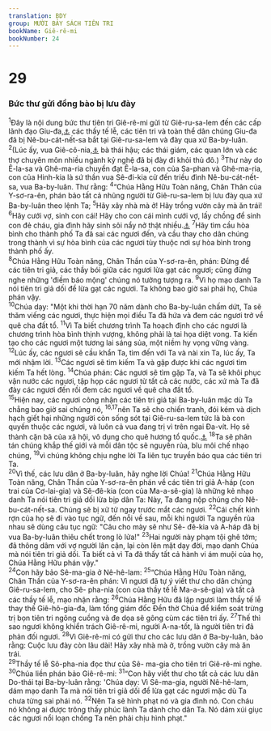 ```yaml
---
translation: BDY
group: MƯỜI BẢY SÁCH TIÊN TRI
bookName: Giê-rê-mi 
bookNumber: 24
---
```


<div class="title"><h1>29</h1><h3>Bức thư gửi đồng bào bị lưu đày</h3></div>
<span class="verse gie_29_1"><sup>1</sup>Đây là nội dung bức thư tiên tri Giê-rê-mi gửi từ Giê-ru-sa-lem đến các cấp lãnh đạo Giu-đa,<a href="#" data-toggle="tooltip" data-placement="bottom" title="Ctd các trưởng lão">⚓</a> các thấy tế lễ, các tiên tri và toàn thể dân chúng Giu-đa đã bị Nê-bu-cát-nết-sa bắt tại Giê-ru-sa-lem và đày qua xứ Ba-by-luân. </span>
<span class="verse gie_29_2"><sup>2</sup>(Lúc ấy, vua Giê-cô-nia,<a href="#" data-toggle="tooltip" data-placement="bottom" title="vua này còn có tên là Giê-hô-gia-kin">⚓</a> bà thái hậu; các thái giám, các quan lớn và các thợ chuyên môn nhiều ngành kỷ nghệ đã bị đày đi khỏi thủ đô.) </span>
<span class="verse gie_29_3"><sup>3</sup>Thư này do Ê-la-sa và Ghê-ma-ria chuyển đạt Ê-la-sa, con của Sa-phan và Ghê-ma-ria, con của Hinh-kia là sứ thần vua Sê-đi-kia cử đến triều đình Nê-bu-cát-nết-sa, vua Ba-by-luân. Thư rằng: </span>
<span class="verse gie_29_4"><sup>4</sup>“Chúa Hằng Hữu Toàn năng, Chân Thân của Y-sơ-ra-ên, phán bảo tất cả nhũng người từ Giê-ru-sa-lem bị lưu đày qua xứ Ba-by-luân theo lệnh Ta; </span>
<span class="verse gie_29_5"><sup>5</sup>Hãy xây nhà mà ở! Hãy trồng vườn cây mà ăn trái! </span>
<span class="verse gie_29_6"><sup>6</sup>Hãy cưới vợ, sinh con cái! Hãy cho con cái mình cưới vợ, lấy chồng để sinh con đẻ cháu, gia đình hãy sinh sôi nẩy nở thật nhiều.<a href="#" data-toggle="tooltip" data-placement="bottom" title="Nt hãy gia tăng đừng giảm đi">⚓</a> </span>
<span class="verse gie_29_7"><sup>7</sup>Hãy tìm cầu hòa bình cho thành phố Ta đã sai các ngươi đến, và cầu thay cho dân chúng trong thành vì sự hòa bình của các ngươi tùy thuộc nơi sự hòa bình trong thành phố ấy.<br/></span>
<span class="verse gie_29_8"><sup>8</sup>Chúa Hằng Hữu Toàn năng, Chân Thần của Y-sơ-ra-ên, phán: Đừng để các tiên tri giả, các thầy bói giữa các ngươi lừa gạt các ngươi; cũng đừng nghe những &#39;điềm báo mộng&#39; chúng nó tưởng tượng ra. </span>
<span class="verse gie_29_9"><sup>9</sup>Vì họ mạo danh Ta nói tiên tri giả dối để lừa gạt các ngươi. Ta không bao giờ sai phái họ, Chúa phán vậy.<br/></span>
<span class="verse gie_29_10"><sup>10</sup>Chúa dạy: &#34;Một khi thời hạn 70 năm dành cho Ba-by-luân chấm dứt, Ta sẽ thăm viếng các ngươi, thực hiện mọi điều Ta đã hứa và đem các ngươi trở về quê cha đất tổ. </span>
<span class="verse gie_29_11"><sup>11</sup>Vì Ta biết chương trình Ta hoạch định cho các ngươi là chương trình hòa bình thịnh vượng, không phải là tai họa diệt vong. Ta kiến tạo cho các ngươi một tương lai sáng sủa, một niềm hy vọng vững vàng. </span>
<span class="verse gie_29_12"><sup>12</sup>Lúc ấy, các ngươi sẽ cầu khẩn Ta, tìm đến với Ta và nài xin Ta, lúc ấy, Ta mới nhậm lời. </span>
<span class="verse gie_29_13"><sup>13</sup>Các ngươi sẽ tìm kiếm Ta và gặp được khi các ngươi tìm kiếm Ta hết lòng. </span>
<span class="verse gie_29_14"><sup>14</sup>Chúa phán: Các ngươi sẽ tìm gặp Ta, và Ta sẽ khôi phục vận nước các ngươi, tập họp các ngươi từ tất cả các nước, các xứ mà Ta đã đày các ngươi đến rồi đem các ngươi về quê cha đất tổ.<br/></span>
<span class="verse gie_29_15"><sup>15</sup>Hiện nay, các ngươi công nhận các tiên tri giả tại Ba-by-luân mặc dù Ta chẳng bao giờ sai chúng nó, </span>
<span class="verse gie_29_16 gie_29_17"><sup>16,17</sup>nên Ta sẽ cho chiến tranh, đói kém và dịch hạch giết hại những người còn sống sót tại Giê-ru-sa-lem tức là bà con quyến thuộc các ngươi, và luôn cả vua đang trị vì trên ngai Đa-vít. Họ sẽ thành cặn bã của xã hội, vô dụng cho quê hương tổ quốc.<a href="#" data-toggle="tooltip" data-placement="bottom" title="Nt làm cho họ như trái vả thối hư không ai ăn dược">⚓</a> </span>
<span class="verse gie_29_18"><sup>18</sup>Ta sẽ phân tán chúng khắp thế giới và mỗi dân tộc sẽ nguyền rủa, bĩu môi chế nhạo chúng, </span>
<span class="verse gie_29_19"><sup>19</sup>vì chúng không chịu nghe lời Ta liên tục truyền báo qua các tiên tri Ta.<br/></span>
<span class="verse gie_29_20"><sup>20</sup>Vì thế, các lưu dân ở Ba-by-luân, hãy nghe lời Chúa! </span>
<span class="verse gie_29_21"><sup>21</sup>Chúa Hằng Hữu Toàn năng, Chân Thần của Y-sơ-ra-ên phán về các tiên tri giả A-háp (con trai của Cơ-lai-gia) và Sê-đê-kia (con của Ma-a-sê-gia) là những kẻ nhạo danh Ta nói tiên tri giả dối lừa bịp dân Ta: Này, Ta đang nộp chúng cho Nê-bu-cát-nết-sa. Chúng sẽ bị xử tử ngay trước mắt các ngươi. </span>
<span class="verse gie_29_22"><sup>22</sup>Cái chết kinh rợn của họ sẽ đi vào tục ngữ, đến nỗi về sau, mỗi khi người Ta nguyền rủa nhau sẽ dùng câu tục ngữ: &#34;Câu cho mày sẽ như Sê- đê-kia và A-háp đã bị vua Ba-by-luân thiêu chết trong lò lửa!&#34; </span>
<span class="verse gie_29_23"><sup>23</sup>Hai người này phạm tội ghê tởm; đã thông dâm với vợ người lân cận, lại còn lên mặt dạy đời, mạo danh Chúa mà nói tiên tri giả dối. Ta biết cả vì Ta đã thấy tất cả hành vi ám muội của họ, Chúa Hằng Hữu phán vậy.&#34;<br/></span>
<span class="verse gie_29_24"><sup>24</sup>Con hãy bảo Sê-ma-gia ở Nê-hê-lam: </span>
<span class="verse gie_29_25"><sup>25</sup>“Chúa Hằng Hữu Toàn năng, Chân Thần của Y-sơ-ra-ên phán: Vì ngươi đã tự ý viết thư cho dân chúng Giê-ru-sa-lem, cho Sê- pha-nia (con của thầy tế lễ Ma-a-sê-gia) và tất cả các thầy tế lễ, mạo nhận rằng: </span>
<span class="verse gie_29_26"><sup>26</sup>Chúa Hằng Hữu đã lập ngươi làm thầy tế lễ thay thế Giê-hô-gia-đa, làm tổng giám đốc Đền thờ Chúa để kiểm soát trừng trị bọn tiên tri ngông cuồng và đe dọa sẽ gông cùm các tiên tri ấy. </span>
<span class="verse gie_29_27"><sup>27</sup>Thế thì sao ngươi không khiển trách Giê-rê-mi, người A-na-tốt, là người tiên tri đã phản đối ngươi. </span>
<span class="verse gie_29_28"><sup>28</sup>Vì Giê-rê-mi có gửi thư cho các lưu dân ở Ba-by-luân, bảo rằng: Cuộc lưu đày còn lâu dài! Hãy xây nhà mà ở, trồng vườn cây mà ăn trái.<br/></span>
<span class="verse gie_29_29"><sup>29</sup>Thầy tế lễ Sô-pha-nia đọc thư của Sê- ma-gia cho tiên tri Giê-rê-mi nghe. </span>
<span class="verse gie_29_30"><sup>30</sup>Chúa liền phán bảo Giê-rê-mi: </span>
<span class="verse gie_29_31"><sup>31</sup>“Con hãy viết thư cho tất cả các lưu dân Do-thái tại Ba-by-luân rằng: &#39;Chúa dạy: Vì Sê-ma-gia, người Nê-hê-lam, dám mạo danh Ta mà nói tiên tri giả dối để lừa gạt các ngươi mặc dù Ta chưa từng sai phái nó. </span>
<span class="verse gie_29_32"><sup>32</sup>Nên Ta sẽ hình phạt nó và gia đình nó. Con cháu nó không ai được trông thấy phúc lành Ta dành cho dân Ta. Nó dám xúi giục các ngươi nổi loạn chống Ta nên phải chịu hình phạt.&#34;</span>
